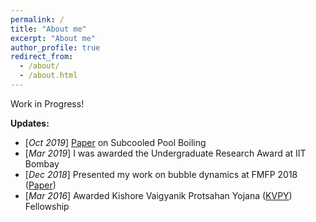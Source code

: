 ```yaml
---
permalink: /
title: "About me"
excerpt: "About me"
author_profile: true
redirect_from: 
  - /about/
  - /about.html
---
```


Work in Progress!


**Updates:**
* [*Oct 2019*] [Paper](https://anujsethia.github.io/files/JEES_2019.pdf) on Subcooled Pool Boiling
* [*Mar 2019*] I was awarded the Undergraduate Research Award at IIT Bombay
* [*Dec 2018*] Presented my work on bubble dynamics at FMFP 2018 ([Paper](https://anujsethia.github.io/files/FMFP_2018.pdf))
* [*Mar 2016*] Awarded Kishore Vaigyanik Protsahan Yojana ([KVPY](http://www.kvpy.iisc.ernet.in/main/index.htm)) Fellowship

